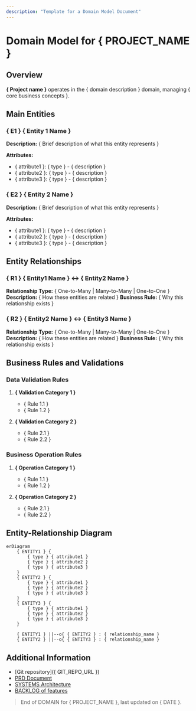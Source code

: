 ```yaml
---
description: "Template for a Domain Model Document"
---
```


# Domain Model for { PROJECT_NAME }

## Overview

**{ Project name }** operates in the { domain description } domain, managing { core business concepts }.

## Main Entities

### { E1 } { Entity 1 Name }

**Description:** { Brief description of what this entity represents }

**Attributes:**

- { attribute1 }: { type } - { description }
- { attribute2 }: { type } - { description }
- { attribute3 }: { type } - { description }

### { E2 } { Entity 2 Name }

**Description:** { Brief description of what this entity represents }

**Attributes:**

- { attribute1 }: { type } - { description }
- { attribute2 }: { type } - { description }
- { attribute3 }: { type } - { description }

## Entity Relationships

### { R1 } { Entity1 Name } ↔ { Entity2 Name }

**Relationship Type:** { One-to-Many | Many-to-Many | One-to-One }
**Description:** { How these entities are related }
**Business Rule:** { Why this relationship exists }

### { R2 } { Entity2 Name } ↔ { Entity3 Name }

**Relationship Type:** { One-to-Many | Many-to-Many | One-to-One }
**Description:** { How these entities are related }
**Business Rule:** { Why this relationship exists }

## Business Rules and Validations

### Data Validation Rules

1. **{ Validation Category 1 }**
   - { Rule 1.1 }
   - { Rule 1.2 }

2. **{ Validation Category 2 }**
   - { Rule 2.1 }
   - { Rule 2.2 }

### Business Operation Rules

1. **{ Operation Category 1 }**
   - { Rule 1.1 }
   - { Rule 1.2 }

2. **{ Operation Category 2 }**
   - { Rule 2.1 }
   - { Rule 2.2 }

## Entity-Relationship Diagram

```mermaid
erDiagram
    { ENTITY1 } {
        { type } { attribute1 }
        { type } { attribute2 }
        { type } { attribute3 }
    }
    { ENTITY2 } {
        { type } { attribute1 }
        { type } { attribute2 }
        { type } { attribute3 }
    }
    { ENTITY3 } {
        { type } { attribute1 }
        { type } { attribute2 }
        { type } { attribute3 }
    }

    { ENTITY1 } ||--o{ { ENTITY2 } : { relationship_name }
    { ENTITY2 } ||--o{ { ENTITY3 } : { relationship_name }
```

## Additional Information

<!-- Add any additional information that is relevant to the domain -->

- [Git repository]({ GIT_REPO_URL })
- [PRD Document](./PRD.md)
- [SYSTEMS Architecture](./SYSTEMS.md)
- [BACKLOG of features](./BACKLOG.md)

> End of DOMAIN for { PROJECT_NAME }, last updated on { DATE }.
